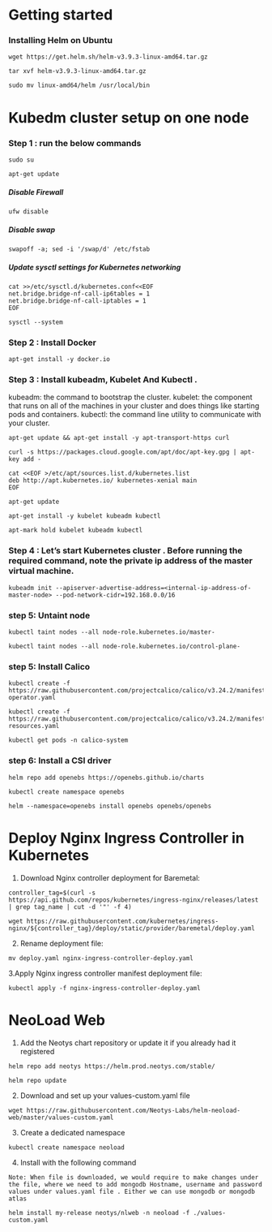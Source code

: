 # Getting started

### Installing Helm on Ubuntu

```
wget https://get.helm.sh/helm-v3.9.3-linux-amd64.tar.gz

tar xvf helm-v3.9.3-linux-amd64.tar.gz

sudo mv linux-amd64/helm /usr/local/bin

````
# Kubedm cluster setup on one node

### Step 1 : run the below commands

``` 
sudo su 

apt-get update 

```

##### Disable Firewall
```
ufw disable
```
##### Disable swap

```
swapoff -a; sed -i '/swap/d' /etc/fstab
```
##### Update sysctl settings for Kubernetes networking
```
cat >>/etc/sysctl.d/kubernetes.conf<<EOF
net.bridge.bridge-nf-call-ip6tables = 1
net.bridge.bridge-nf-call-iptables = 1
EOF
```

```sysctl --system```


### Step 2 : Install Docker

``` apt-get install -y docker.io ```

### Step 3 : Install kubeadm, Kubelet And Kubectl .


kubeadm: the command to bootstrap the cluster.
kubelet: the component that runs on all of the machines in your cluster and does things like starting pods and containers.
kubectl: the command line utility to communicate with your cluster.

``` 
apt-get update && apt-get install -y apt-transport-https curl 

curl -s https://packages.cloud.google.com/apt/doc/apt-key.gpg | apt-key add - 

```

```
cat <<EOF >/etc/apt/sources.list.d/kubernetes.list
deb http://apt.kubernetes.io/ kubernetes-xenial main
EOF
``` 

```
apt-get update 

apt-get install -y kubelet kubeadm kubectl 

apt-mark hold kubelet kubeadm kubectl 
```


### Step 4 : Let’s start Kubernetes cluster . Before running the required command, note the private ip address of the master virtual machine.

``` kubeadm init --apiserver-advertise-address=<internal-ip-address-of-master-node> --pod-network-cidr=192.168.0.0/16  ```

### step 5: Untaint node

``` 
kubectl taint nodes --all node-role.kubernetes.io/master- 

kubectl taint nodes --all node-role.kubernetes.io/control-plane-
```

### step 5: Install Calico

```  
kubectl create -f https://raw.githubusercontent.com/projectcalico/calico/v3.24.2/manifests/tigera-operator.yaml 

kubectl create -f https://raw.githubusercontent.com/projectcalico/calico/v3.24.2/manifests/custom-resources.yaml  

kubectl get pods -n calico-system 
```

### step 6: Install a CSI driver

```
helm repo add openebs https://openebs.github.io/charts

kubectl create namespace openebs

helm --namespace=openebs install openebs openebs/openebs

```


# Deploy Nginx Ingress Controller in Kubernetes

1. Download Nginx controller deployment for Baremetal:

```
controller_tag=$(curl -s https://api.github.com/repos/kubernetes/ingress-nginx/releases/latest | grep tag_name | cut -d '"' -f 4)

wget https://raw.githubusercontent.com/kubernetes/ingress-nginx/${controller_tag}/deploy/static/provider/baremetal/deploy.yaml

```

2. Rename deployment file:

```
mv deploy.yaml nginx-ingress-controller-deploy.yaml
```

3.Apply Nginx ingress controller manifest deployment file:

```
kubectl apply -f nginx-ingress-controller-deploy.yaml
```


# NeoLoad Web

1. Add the Neotys chart repository or update it if you already had it registered

```
helm repo add neotys https://helm.prod.neotys.com/stable/

helm repo update

```

2. Download and set up your values-custom.yaml file

```
wget https://raw.githubusercontent.com/Neotys-Labs/helm-neoload-web/master/values-custom.yaml

```
3. Create a dedicated namespace

```
kubectl create namespace neoload
```

4. Install with the following command

```
Note: When file is downloaded, we would require to make changes under the file, where we need to add mongodb Hostname, username and password values under values.yaml file . Either we can use mongodb or mongodb atlas
```

```
helm install my-release neotys/nlweb -n neoload -f ./values-custom.yaml

```


